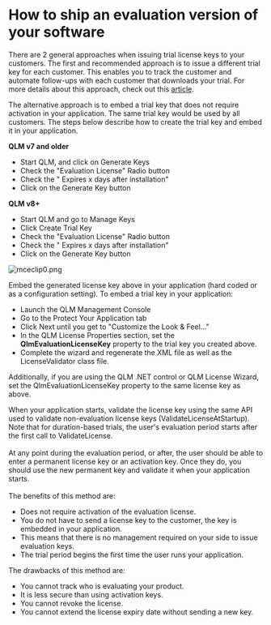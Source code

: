 # How to ship an evaluation version of your software

There are 2 general approaches when issuing trial license keys to your customers. The first and recommended approach is to issue a different trial key for each customer. This enables you to track the customer and automate follow-ups with each customer that downloads your trial. For more details about this approach, check out this [article](../how-to/how-to-generate-a-trial-key-for-your-application.md).

&#x20;The alternative approach is to embed a trial key that does not require activation in your application. The same trial key would be used by all customers. The steps below describe how to create the trial key and embed it in your application.

&#x20;

**QLM v7 and older**

* Start QLM, and click on Generate Keys
* Check the "Evaluation License" Radio button
* Check the " Expires x days after installation"
* Click on the Generate Key button

**QLM v8+**

* Start QLM and go to Manage Keys
* Click Create Trial Key
* Check the "Evaluation License" Radio button
* Check the " Expires x days after installation"
* Click on the Generate Key button

![mceclip0.png](https://support.soraco.co/hc/article\_attachments/11970772566804)

Embed the generated license key above in your application (hard coded or as a configuration setting). To embed a trial key in your application:

* Launch the QLM Management Console
* Go to the Protect Your Application tab
* &#x20;Click Next until you get to "Customize the Look & Feel..."
* In the QLM License Properties section, set the **QlmEvaluationLicenseKey** property to the trial key you created above.
* Complete the wizard and regenerate the XML file as well as the LicenseValidator class file.

Additionally, if you are using the QLM .NET control or QLM License Wizard, set the QlmEvaluationLicenseKey property to the same license key as above.

When your application starts, validate the license key using the same API used to validate non-evaluation license keys (ValidateLicenseAtStartup). \
Note that for duration-based trials, the user's evaluation period starts after the first call to ValidateLicense.\
\
At any point during the evaluation period, or after, the user should be able to enter a permanent license key or an activation key. Once they do, you should use the new permanent key and validate it when your application starts.\
\
The benefits of this method are:

* Does not require activation of the evaluation license.
* You do not have to send a license key to the customer, the key is embedded in your application.
* This means that there is no management required on your side to issue evaluation keys.
* The trial period begins the first time the user runs your application.

The drawbacks of this method are:

* You cannot track who is evaluating your product.
* It is less secure than using activation keys.
* You cannot revoke the license.
* You cannot extend the license expiry date without sending a new key.
